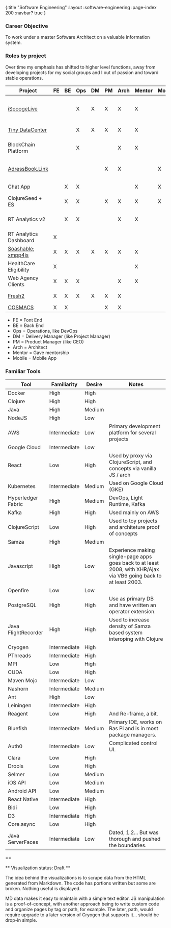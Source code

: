 {:title "Software Engineering"
 :layout :software-engineering
 :page-index 200
 :navbar? true
}


### Career Objective

To work under a master Software Architect on a valuable information system.

### Roles by project

Over time my emphasis has shifted to higher level functions, away from developing projects 
for my social groups and I out of passion and toward stable operations.

| Project                | FE | BE | Ops | DM | PM | Arch | Mentor | Mobile | Time      | Tools |
| - | - | - | - | - | - | - | - | - | - | - |
| [iSpoogeLive](portfolio.html#ispooge_live)        |    |    | X   | X  | X  | X    | X      |        | 2018      | Docker, Cryogen, Streaming Video |
| [Tiny DataCenter](portfolio.html#tiny_datacenter)        |    |    | X   | X  | X  | X    | X      |        | 2018      | Docker, Clojure |
| BlockChain Platform    |    |    | X   |    |    | X    | X      |        | 2017      | Kubernetes, Docker, GCP |
| [AdressBook.Link](portfolio.html#addressbooklink)        |    |    |     |    | X  | X    |        | X      | 2017      | JS, React Native, ObjC |
| Chat App               |    | X  | X   |    |    |      | X      | X      | 2017      | JS, Node, AWS |
| ClojureSeed + ES       |    | X  | X   |    | X  | X    | X      | X      | 2016-17   | Clojure, JS, JVM |
| RT Analytics v2        |    | X  | X   |    |    | X    | X      |        | 2015-16   | JVM, Clojure, Kafka, AWS |
| RT Analytics Dashboard | X  |    |     |    |    |      |        |        | 2015      | JS, D3.js |
| [Soashable; xmpp4js](portfolio.html#soashable_and_xmpp4js)     | X  | X  | X   | X  | X  | X    | X      |        | 2008      | JS, Maven, Java |
| HealthCare Eligibility | X  |    |     |    |    |      | X      |        | 2007      | Java |
| Web Agency Clients     | X  | X  | X   |    |    | X    | X      |        | 2002-07   | PHP, Java, Maven |
| [Fresh2](portfolio.html#freshspooge)                 | X  | X  | X   | X  | X  | X    |        |        | 2002      | PHP, Linux, VB |
| [COSMACS](portfolio.html#cosmacs)                | X  | X  |     |    | X  | X    |        |        | 2000      | VB, C, Linux |

* FE = Font End
* BE = Back End
* Ops = Operations, like DevOps
* DM = Delivery Manager (like Project Manager)
* PM = Product Manager (like CEO)
* Arch = Architect
* Mentor = Gave mentorship
* Mobile = Mobile App

### Familiar Tools


| Tool | Familiarity | Desire | Notes |
| - | - | - | - |
| Docker | High | High |
| Clojure | High | High |
| Java | High | Medium |
| NodeJS | High | Low |
| AWS | Intermediate | Low | Primary development platform for several projects |
| Google Cloud | Intermediate | Low |
| React | Low | High | Used by proxy via ClojureScript, and concepts via vanilla JS / arch |
| Kubernetes | Intermediate | Medium | Used on Google Cloud (GKE) |
| Hyperledger Fabric | High | Medium | DevOps, Light Runtime, Kafka |
| Kafka | High | High | Used mainly on AWS |
| ClojureScript | Low | High | Used to toy projects and architeture proof of concepts |
| Samza | High | Medium |
| Javascript | High | Low | Experience making single-page apps goes back to at least 2008, with XHR/Ajax via VB6 going back to at least 2003. |
| Openfire | Low | Low |
| PostgreSQL | High | High | Use as primary DB and have written an operator extension. |
| Java FlightRecorder | High | High | Used to increase density of Samza based system interoping with Clojure |
| Cryogen | Intermediate | High |
| PThreads | Intermediate | High |
| MPI | Low | High |
| CUDA | Low | High |
| Maven Mojo | Intermediate | Low |
| Nashorn  | Intermediate | Medium |
| Ant | High | Low |
| Leiningen | Intermediate | High |
| Reagent | Low | High | And Re-frame, a bit. |
| Bluefish | Intermediate | Medium | Primary IDE, works on Ras Pi and is in most package managers. |
| Auth0 | Intermediate | Low | Complicated control UI. |
| Clara | Low | High |
| Drools | Low | High |
| Selmer  | Low | Medium |
| iOS API | Low | Medium |
| Android API | Low | Medium |
| React Native | Intermediate | High |
| Bidi | Low | High |
| D3 | Intermediate | High |
| Core.async | Low | High |
| Java ServerFaces | Intermediate | Low | Dated, 1.2... But was thorough and pushed the boundaries. |

==

** Visualization status: Draft **

The idea behind the visualizations is to scrape data from the HTML generated from Markdown.
The code has portions written but some are broken. Nothing useful is displayed.

MD data makes it easy to maintain with a simple text editor. JS manipulation is a proof-of-concept,
with another approach being to write custom code and organize pages by tag or path, for example. The later,
path, would require upgrade to a later version of Cryogen that supports it... should be drop-in simple.

